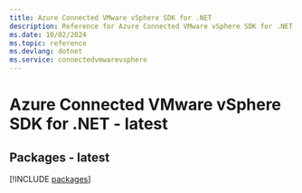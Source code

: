 ```yaml
---
title: Azure Connected VMware vSphere SDK for .NET
description: Reference for Azure Connected VMware vSphere SDK for .NET
ms.date: 10/02/2024
ms.topic: reference
ms.devlang: dotnet
ms.service: connectedvmwarevsphere
---
```

# Azure Connected VMware vSphere SDK for .NET - latest
## Packages - latest
[!INCLUDE [packages](connected-vmware-vsphere-index.md)]